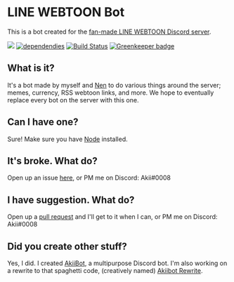 # LINE WEBTOON Bot

This is a bot created for the [fan-made LINE WEBTOON Discord server](https://discord.gg/bQSYxqF).

[<img src="https://discordapp.com/api/guilds/382585019300053013/embed.png">](https://discord.gg/bQSYxqF) 
[![dependendies](https://david-dm.org/jennasisis/lwbot.svg)](https://david-dm.org/jennasisis/lwbot)
[![Build Status](https://travis-ci.org/jennasisis/lwbot.svg?branch=master)](https://travis-ci.org/jennasisis/lwbot) 
[![Greenkeeper badge](https://badges.greenkeeper.io/jennasisis/lwbot.svg)](https://greenkeeper.io/)

## What is it?
It's a bot made by myself and [Nen](http://github.com/SpacemannFinn) to do various things around the server; memes, currency, RSS webtoon links, and more. We hope to eventually replace every bot on the server with this one.

## Can I have one?
Sure! Make sure you have [Node](http://nodejs.org) installed.

## It's broke. What do?
Open up an issue [here](http://github.com/jennasisis/lwbot/issues), or PM me on Discord: Akii#0008

## I have suggestion. What do?
Open up a [pull request](http://github.com/jennasisis/lwbot/pulls) and I'll get to it when I can, or PM me on Discord: Akii#0008

## Did you create other stuff?
Yes, I did. I created [AkiiBot](http://github.com/jennasisis/AkiiBot), a multipurpose Discord bot. I'm also working on a rewrite to that spaghetti code, (creatively named) [Akiibot Rewrite](http://github.com/jennasisis/akiibot-rewrite).
